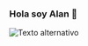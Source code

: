 ### Hola soy Alan 👋



![Texto alternativo](https://www.canva.com/design/DAF8H_Au7-o/3uQwrDhZy_gz4Ov1ZRw16Q/edit?utm_content=DAF8H_Au7-o&utm_campaign=designshare&utm_medium=link2&utm_source=sharebutton)






<!--
**alanespinoza2001/alanespinoza2001** is a ✨ _special_ ✨ repository because its `README.md` (this file) appears on your GitHub profile.

Here are some ideas to get you started:

- 🔭 I’m currently working on ...
- 🌱 I’m currently learning ...
- 👯 I’m looking to collaborate on ...
- 🤔 I’m looking for help with ...
- 💬 Ask me about ...
- 📫 How to reach me: ...
- 😄 Pronouns: ...
- ⚡ Fun fact: ...
-->

